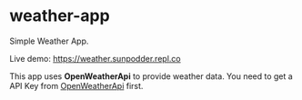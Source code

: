 # weather-app
Simple Weather App.

Live demo: https://weather.sunpodder.repl.co

This app uses <b>OpenWeatherApi</b> to provide weather data. You need to get a API Key from <a href="https://openweathermap.org/api">OpenWeatherApi</a> first.
